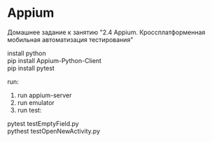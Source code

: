 # Appium
Домашнее задание к занятию "2.4 Appium. Кроссплатформенная мобильная автоматизация тестирования"


install python  
pip install Appium-Python-Client  
pip install pytest  

run:

1. run appium-server
2. run emulator 
3. run test:

pytest testEmptyField.py  
pythest testOpenNewActivity.py  
